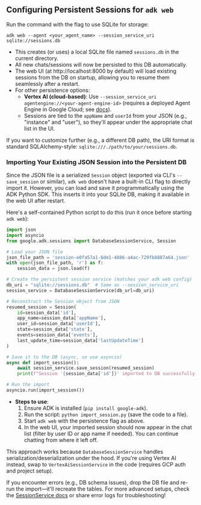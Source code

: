 ## Configuring Persistent Sessions for `adk web`

Run the command with the flag to use SQLite for storage:
```
adk web --agent <your_agent_name> --session_service_uri sqlite://sessions.db
```
- This creates (or uses) a local SQLite file named `sessions.db` in the current directory.
- All new chats/sessions will now be persisted to this DB automatically.
- The web UI (at http://localhost:8000 by default) will load existing sessions from the DB on startup, allowing you to resume them seamlessly after a restart.
- For other persistence options:
  - **Vertex AI (cloud-based)**: Use `--session_service_uri agentengine://<your-agent-engine-id>` (requires a deployed Agent Engine in Google Cloud; see [docs](https://google.github.io/adk-docs/deploy/agent-engine/)).
  - Sessions are tied to the `appName` and `userId` from your JSON (e.g., "instance" and "user"), so they'll appear under the appropriate chat list in the UI.

If you want to customize further (e.g., a different DB path), the URI format is standard SQLAlchemy-style: `sqlite:///./path/to/your/sessions.db`.

### Importing Your Existing JSON Session into the Persistent DB
Since the JSON file is a serialized `Session` object (exported via CLI's `--save_session` or similar), `adk web` doesn't have a built-in CLI flag to directly import it. However, you can load and save it programmatically using the ADK Python SDK. This inserts it into your SQLite DB, making it available in the web UI after restart.

Here's a self-contained Python script to do this (run it once before starting `adk web`):

```python
import json
import asyncio
from google.adk.sessions import DatabaseSessionService, Session

# Load your JSON file
json_file_path = 'session-e0fa57a1-8de1-4886-a4ac-729fb8887a64.json'
with open(json_file_path, 'r') as f:
    session_data = json.load(f)

# Create the persistent session service (matches your adk web config)
db_uri = "sqlite://sessions.db"  # Same as --session_service_uri
session_service = DatabaseSessionService(db_url=db_uri)

# Reconstruct the Session object from JSON
resumed_session = Session(
    id=session_data['id'],
    app_name=session_data['appName'],
    user_id=session_data['userId'],
    state=session_data['state'],
    events=session_data['events'],
    last_update_time=session_data['lastUpdateTime']
)

# Save it to the DB (async, so use asyncio)
async def import_session():
    await session_service.save_session(resumed_session)
    print(f"Session '{session_data['id']}' imported to DB successfully!")

# Run the import
asyncio.run(import_session())
```

- **Steps to use**:
  1. Ensure ADK is installed (`pip install google-adk`).
  2. Run the script: `python import_session.py` (save the code to a file).
  3. Start `adk web` with the persistence flag as above.
  4. In the web UI, your imported session should now appear in the chat list (filter by user ID or app name if needed). You can continue chatting from where it left off.

This approach works because `DatabaseSessionService` handles serialization/deserialization under the hood. If you're using Vertex AI instead, swap to `VertexAiSessionService` in the code (requires GCP auth and project setup).

If you encounter errors (e.g., DB schema issues), drop the DB file and re-run the import—it'll recreate the tables. For more advanced setups, check the [SessionService docs](https://google.github.io/adk-docs/sessions/session/) or share error logs for troubleshooting!
